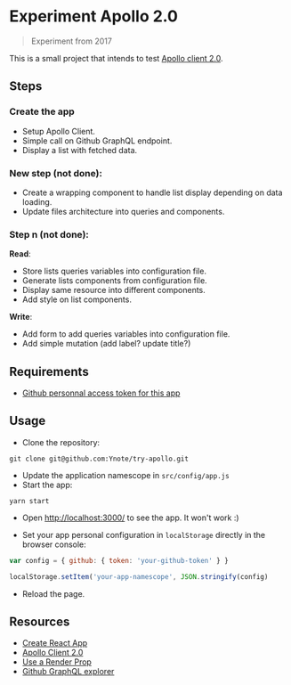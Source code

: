 # Experiment Apollo 2.0

> Experiment from 2017

This is a small project that intends to test [Apollo client 2.0](https://www.apollographql.com/).

## Steps

### Create the app

- Setup Apollo Client.
- Simple call on Github GraphQL endpoint.
- Display a list with fetched data.

### New step (not done):

- Create a wrapping component to handle list display depending on data loading.
- Update files architecture into queries and components.

### Step n (not done):

**Read**:
- Store lists queries variables into configuration file.
- Generate lists components from configuration file.
- Display same resource into different components.
- Add style on list components.

**Write**:
- Add form to add queries variables into configuration file.
- Add simple mutation (add label? update title?)

## Requirements

- [Github personnal access token for this
  app](https://github.com/settings/tokens)

## Usage

- Clone the repository:
```
git clone git@github.com:Ynote/try-apollo.git
```
- Update the application namescope in `src/config/app.js`
- Start the app:
```
yarn start
```
- Open [http://localhost:3000/](http://localhost:3000/) to see the app. It won't work :)

- Set your app personal configuration in `localStorage` directly in the browser
  console:

```js
var config = { github: { token: 'your-github-token' } }

localStorage.setItem('your-app-namescope', JSON.stringify(config)
```
- Reload the page.

## Resources

- [Create React App](https://github.com/facebookincubator/create-react-app)
- [Apollo Client 2.0](https://www.apollographql.com/docs/react/index.html)
- [Use a Render
  Prop](https://cdb.reacttraining.com/use-a-render-prop-50de598f11ce)
- [Github GraphQL explorer](https://developer.github.com/v4/explorer/)
